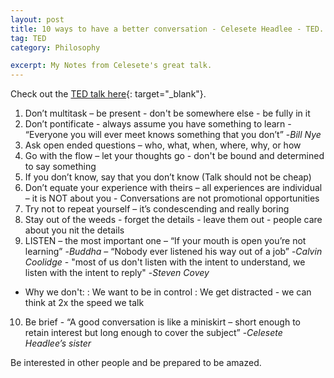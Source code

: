 ```yaml
---
layout: post
title: 10 ways to have a better conversation - Celesete Headlee - TED.
tag: TED
category: Philosophy

excerpt: My Notes from Celesete's great talk.
---
```


Check out the [TED talk here](http://www.ted.com/talks/celeste_headlee_10_ways_to_have_a_better_conversation){: target="_blank"}.

1. Don’t multitask – be present - don't be somewhere else - be fully in it
2. Don’t pontificate - always assume you have something to learn - “Everyone you will ever meet knows something that you don’t” -*Bill Nye*
3. Ask open ended questions – who, what, when, where, why, or how
4. Go with the flow – let your thoughts go - don't be bound and determined to say something
5. If you don’t know, say that you don’t know (Talk should not be cheap)
6. Don’t equate your experience with theirs – all experiences are individual – it is NOT about you - Conversations are not promotional opportunities
7. Try not to repeat yourself – it’s condescending and really boring
8. Stay out of the weeds - forget the details - leave them out - people care about you nit the details
9. LISTEN – the most important one – “If your mouth is open you’re not learning” -*Buddha* – “Nobody ever listened his way out of a job” -*Calvin Coolidge* - "most of us don't listen with the intent to understand, we listen with the intent to reply" -*Steven Covey*
  * Why we don't:
    : We want to be in control
    : We get distracted - we can think at 2x the speed we talk

10. Be brief - “A good conversation is like a miniskirt – short enough to retain interest but long enough to cover the subject” -*Celesete Headlee’s sister*

Be interested in other people and be prepared to be amazed.
